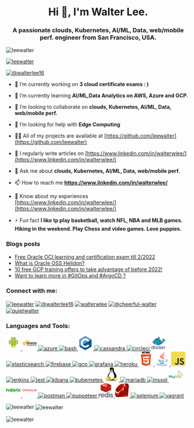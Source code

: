 <h1 align="center">Hi 👋, I'm Walter Lee.</h1>
<h3 align="center">A passionate clouds, Kubernetes, AI/ML, Data, web/mobile perf. engineer from San Francisco, USA.</h3>

<p align="left"> <img src="https://komarev.com/ghpvc/?username=leewalter&label=Profile%20views&color=0e75b6&style=flat" alt="leewalter" /> </p>

<p align="left"> <a href="https://github.com/ryo-ma/github-profile-trophy"><img src="https://github-profile-trophy.vercel.app/?username=leewalter" alt="leewalter" /></a> </p>

<p align="left"> <a href="https://twitter.com/@walterlee16" target="blank"><img src="https://img.shields.io/twitter/follow/@walterlee16?logo=twitter&style=for-the-badge" alt="@walterlee16" /></a> </p>

- 🔭 I’m currently working on **3 cloud certificate exams : )**

- 🌱 I’m currently learning **AI/ML,Data Analytics on AWS, Azure and GCP.**

- 👯 I’m looking to collaborate on **clouds, Kubernetes, AI/ML, Data, web/mobile perf.**

- 🤝 I’m looking for help with **Edge Computing**

- 👨‍💻 All of my projects are available at [https://github.com/leewalter](https://github.com/leewalter)

- 📝 I regularly write articles on [https://www.linkedin.com/in/walterwlee/](https://www.linkedin.com/in/walterwlee/)

- 💬 Ask me about **clouds, Kubernetes, AI/ML, Data, web/mobile perf.**

- 📫 How to reach me **https://www.linkedin.com/in/walterwlee/**

- 📄 Know about my experiences [https://www.linkedin.com/in/walterwlee/](https://www.linkedin.com/in/walterwlee/)

- ⚡ Fun fact **I like tp play basketball, watch NFL, NBA and MLB games. Hiking in the weekend. Play Chess and video games. Love puppies.**

### Blogs posts
<!-- BLOG-POST-LIST:START -->
- [Free Oracle OCI learning and certification exam till 2/2022](https://dev.to/leewalter/free-oracle-oci-learning-and-certification-exam-till-22022-3i0c)
- [What is Oracle OSS Helidon?](https://dev.to/leewalter/what-is-oracle-oss-helidon-35e1)
- [10 free GCP training offers to take advantage of before 2022!](https://dev.to/leewalter/10-free-gcp-training-offers-to-take-advantage-of-before-2022-35j6)
- [Want to learn more in #GitOps and #ArgoCD ?](https://dev.to/leewalter/want-to-learn-more-in-gitops-and-argocd--4akp)
<!-- BLOG-POST-LIST:END -->

<h3 align="left">Connect with me:</h3>
<p align="left">
<a href="https://dev.to/leewalter" target="blank"><img align="center" src="https://cdn.jsdelivr.net/npm/simple-icons@3.0.1/icons/dev-dot-to.svg" alt="leewalter" height="30" width="40" /></a>
<a href="https://twitter.com/@walterlee16" target="blank"><img align="center" src="https://raw.githubusercontent.com/rahuldkjain/github-profile-readme-generator/master/src/images/icons/Social/twitter.svg" alt="@walterlee16" height="30" width="40" /></a>
<a href="https://linkedin.com/in/walterwlee" target="blank"><img align="center" src="https://raw.githubusercontent.com/rahuldkjain/github-profile-readme-generator/master/src/images/icons/Social/linked-in-alt.svg" alt="walterwlee" height="30" width="40" /></a>
<a href="https://medium.com/@cheerful-walter" target="blank"><img align="center" src="https://raw.githubusercontent.com/rahuldkjain/github-profile-readme-generator/master/src/images/icons/Social/medium.svg" alt="@cheerful-walter" height="30" width="40" /></a>
<a href="https://www.hackerrank.com/quietwalter" target="blank"><img align="center" src="https://raw.githubusercontent.com/rahuldkjain/github-profile-readme-generator/master/src/images/icons/Social/hackerrank.svg" alt="quietwalter" height="30" width="40" /></a>
</p>

<h3 align="left">Languages and Tools:</h3>
<p align="left"> <a href="https://developer.android.com" target="_blank"> <img src="https://raw.githubusercontent.com/devicons/devicon/master/icons/android/android-original-wordmark.svg" alt="android" width="40" height="40"/> </a> <a href="https://aws.amazon.com" target="_blank"> <img src="https://raw.githubusercontent.com/devicons/devicon/master/icons/amazonwebservices/amazonwebservices-original-wordmark.svg" alt="aws" width="40" height="40"/> </a> <a href="https://azure.microsoft.com/en-in/" target="_blank"> <img src="https://www.vectorlogo.zone/logos/microsoft_azure/microsoft_azure-icon.svg" alt="azure" width="40" height="40"/> </a> <a href="https://www.gnu.org/software/bash/" target="_blank"> <img src="https://www.vectorlogo.zone/logos/gnu_bash/gnu_bash-icon.svg" alt="bash" width="40" height="40"/> </a> <a href="https://www.cprogramming.com/" target="_blank"> <img src="https://raw.githubusercontent.com/devicons/devicon/master/icons/c/c-original.svg" alt="c" width="40" height="40"/> </a> <a href="https://cassandra.apache.org/" target="_blank"> <img src="https://www.vectorlogo.zone/logos/apache_cassandra/apache_cassandra-icon.svg" alt="cassandra" width="40" height="40"/> </a> <a href="https://circleci.com" target="_blank"> <img src="https://www.vectorlogo.zone/logos/circleci/circleci-icon.svg" alt="circleci" width="40" height="40"/> </a> <a href="https://www.docker.com/" target="_blank"> <img src="https://raw.githubusercontent.com/devicons/devicon/master/icons/docker/docker-original-wordmark.svg" alt="docker" width="40" height="40"/> </a> <a href="https://www.elastic.co" target="_blank"> <img src="https://www.vectorlogo.zone/logos/elastic/elastic-icon.svg" alt="elasticsearch" width="40" height="40"/> </a> <a href="https://firebase.google.com/" target="_blank"> <img src="https://www.vectorlogo.zone/logos/firebase/firebase-icon.svg" alt="firebase" width="40" height="40"/> </a> <a href="https://cloud.google.com" target="_blank"> <img src="https://www.vectorlogo.zone/logos/google_cloud/google_cloud-icon.svg" alt="gcp" width="40" height="40"/> </a> <a href="https://grafana.com" target="_blank"> <img src="https://www.vectorlogo.zone/logos/grafana/grafana-icon.svg" alt="grafana" width="40" height="40"/> </a> <a href="https://heroku.com" target="_blank"> <img src="https://www.vectorlogo.zone/logos/heroku/heroku-icon.svg" alt="heroku" width="40" height="40"/> </a> <a href="https://www.w3.org/html/" target="_blank"> <img src="https://raw.githubusercontent.com/devicons/devicon/master/icons/html5/html5-original-wordmark.svg" alt="html5" width="40" height="40"/> </a> <a href="https://www.java.com" target="_blank"> <img src="https://raw.githubusercontent.com/devicons/devicon/master/icons/java/java-original.svg" alt="java" width="40" height="40"/> </a> <a href="https://developer.mozilla.org/en-US/docs/Web/JavaScript" target="_blank"> <img src="https://raw.githubusercontent.com/devicons/devicon/master/icons/javascript/javascript-original.svg" alt="javascript" width="40" height="40"/> </a> <a href="https://www.jenkins.io" target="_blank"> <img src="https://www.vectorlogo.zone/logos/jenkins/jenkins-icon.svg" alt="jenkins" width="40" height="40"/> </a> <a href="https://jestjs.io" target="_blank"> <img src="https://www.vectorlogo.zone/logos/jestjsio/jestjsio-icon.svg" alt="jest" width="40" height="40"/> </a> <a href="https://www.elastic.co/kibana" target="_blank"> <img src="https://www.vectorlogo.zone/logos/elasticco_kibana/elasticco_kibana-icon.svg" alt="kibana" width="40" height="40"/> </a> <a href="https://kubernetes.io" target="_blank"> <img src="https://www.vectorlogo.zone/logos/kubernetes/kubernetes-icon.svg" alt="kubernetes" width="40" height="40"/> </a> <a href="https://www.linux.org/" target="_blank"> <img src="https://raw.githubusercontent.com/devicons/devicon/master/icons/linux/linux-original.svg" alt="linux" width="40" height="40"/> </a> <a href="https://mariadb.org/" target="_blank"> <img src="https://www.vectorlogo.zone/logos/mariadb/mariadb-icon.svg" alt="mariadb" width="40" height="40"/> </a> <a href="https://www.microsoft.com/en-us/sql-server" target="_blank"> <img src="https://www.svgrepo.com/show/303229/microsoft-sql-server-logo.svg" alt="mssql" width="40" height="40"/> </a> <a href="https://www.mysql.com/" target="_blank"> <img src="https://raw.githubusercontent.com/devicons/devicon/master/icons/mysql/mysql-original-wordmark.svg" alt="mysql" width="40" height="40"/> </a> <a href="https://www.nginx.com" target="_blank"> <img src="https://raw.githubusercontent.com/devicons/devicon/master/icons/nginx/nginx-original.svg" alt="nginx" width="40" height="40"/> </a> <a href="https://www.oracle.com/" target="_blank"> <img src="https://raw.githubusercontent.com/devicons/devicon/master/icons/oracle/oracle-original.svg" alt="oracle" width="40" height="40"/> </a> <a href="https://postman.com" target="_blank"> <img src="https://www.vectorlogo.zone/logos/getpostman/getpostman-icon.svg" alt="postman" width="40" height="40"/> </a> <a href="https://github.com/puppeteer/puppeteer" target="_blank"> <img src="https://www.vectorlogo.zone/logos/pptrdev/pptrdev-official.svg" alt="puppeteer" width="40" height="40"/> </a> <a href="https://redis.io" target="_blank"> <img src="https://raw.githubusercontent.com/devicons/devicon/master/icons/redis/redis-original-wordmark.svg" alt="redis" width="40" height="40"/> </a> <a href="https://www.ruby-lang.org/en/" target="_blank"> <img src="https://raw.githubusercontent.com/devicons/devicon/master/icons/ruby/ruby-original.svg" alt="ruby" width="40" height="40"/> </a> <a href="https://www.selenium.dev" target="_blank"> <img src="https://raw.githubusercontent.com/detain/svg-logos/780f25886640cef088af994181646db2f6b1a3f8/svg/selenium-logo.svg" alt="selenium" width="40" height="40"/> </a> <a href="https://www.vagrantup.com/" target="_blank"> <img src="https://www.vectorlogo.zone/logos/vagrantup/vagrantup-icon.svg" alt="vagrant" width="40" height="40"/> </a> </p>

<p><img align="left" src="https://github-readme-stats.vercel.app/api/top-langs?username=leewalter&show_icons=true&locale=en&layout=compact" alt="leewalter" /></p>

<p>&nbsp;<img align="center" src="https://github-readme-stats.vercel.app/api?username=leewalter&show_icons=true&locale=en" alt="leewalter" /></p>

<p><img align="center" src="https://github-readme-streak-stats.herokuapp.com/?user=leewalter&" alt="leewalter" /></p>

